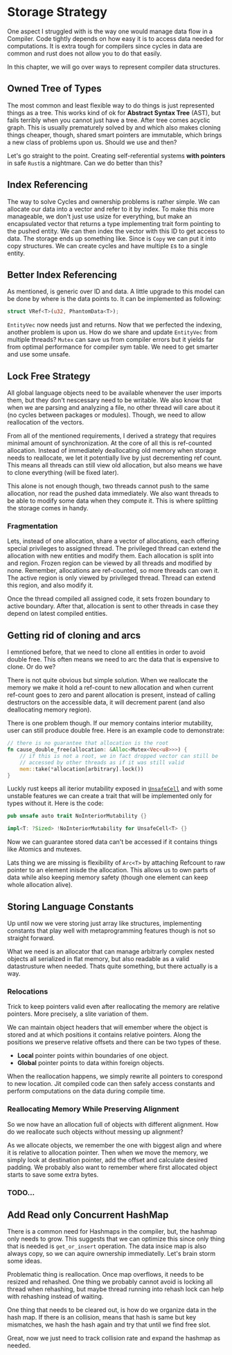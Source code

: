 # Storage Strategy

One aspect I struggled with is the way one would manage data flow in a Compiler.
Code tightly depends on how easy it is to access data needed for computations.
It is extra tough for compilers since cycles in data are common and rust does
not allow you to do that easily.

In this chapter, we will go over ways to represent compiler data structures.

## Owned Tree of Types

The most common and least flexible way to do things is just represented things as a
tree. This works kind of ok for **Abstract Syntax Tree** (AST), but fails
terribly when you cannot just have a tree. After tree comes acyclic graph.
This is usually prematurely solved by and which also makes cloning
things cheaper, though, shared smart pointers are immutable, which brings a new
class of problems upon us. Should we use and then?

Let's go straight to the point. Creating self-referential systems
**with pointers** in safe `Rust`is a nightmare. Can we do better than this?

## Index Referencing

The way to solve Cycles and ownership problems is rather simple. We can allocate
our data into a vector and refer to it by index. To make this more manageable,
we don't just use usize for everything, but make an encapsulated vector that
returns a type implementing trait form pointing to the pushed
entity. We can then index the vector with this ID to get access to data. The
storage ends up something like. Since is `Copy`
we can put it into copy structures. We can create cycles and have multiple
`E`s to a single entity.

## Better Index Referencing

As mentioned, is generic over ID and data. A little upgrade to this
model can be done by where is the data points to. It can
be implemented as following:

```rust
struct VRef<T>(u32, PhantomData<T>);
```

`EntityVec` now needs just and returns. Now that we perfected
the indexing, another problem is upon us. How do we share and update
`EntityVec` from multiple threads? `Mutex` can save us from compiler errors
but it yields far from optimal performance for compiler sym table. We need to
get smarter and use some unsafe.

## Lock Free Strategy

All global language objects need to be available whenever the user imports them,
but they don't nescessary need to be writable. We also know that when we are
parsing and analyzing a file, no other thread will care about it (no cycles
between packages or modules). Though, we need to allow reallocation of the 
vectors.

From all of the mentioned requirements, I derived a strategy that requires
minimal amount of synchronization. At the core of all this is ref-counted
allocation. Instead of immediately deallocating old memory when storage needs
to reallocate, we let it potentially live by just decrementing ref count. This
means all threads can still view old allocation, but also means we have to
clone everything (will be fixed later).

This alone is not enough though, two threads cannot push to the same
allocation, nor read the pushed data immediately. We also want threads
to be able to modify some data when they compute it. This is where splitting
the storage comes in handy.

### Fragmentation

Lets, instead of one allocation, share a vector of allocations, each offering
special privileges to assigned thread. The privileged thread can extend the
allocation with new entities and modify them. Each allocation is split
into and region. Frozen region can be viewed by all threads
and modified by none. Remember, allocations are ref-counted, so more threads
can own it. The active region is only viewed by privileged thread. Thread can
extend this region, and also modify it.

Once the thread compiled all assigned code, it sets frozen boundary to active
boundary. After that, allocation is sent to other threads in case they depend
on latest compiled entities.

## Getting rid of cloning and arcs

I emntioned before, that we need to clone all entities in order to avoid double
free. This often means we need to arc the data that is expensive to clone. Or
do we?

There is not quite obvious but simple solution. When we reallocate the memory
we make it hold a ref-count to new allocation and when current ref-count goes
to zero and parent allocation is present, instead of calling destructors on the
accessible data, it will decrement parent (and also deallocating memory
region).

There is one problem though. If our memory contains interior mutability, user
can still produce double free. Here is an example code to demonstrate:

```rust
// there is no guarantee that allocation is the root
fn cause_double_free(allocation: &Alloc<Mutex<Vec<u8>>>) {
    // if this is not a root, we in fact dropped vector can still be
    // accessed by other threads as if it was still valid
    mem::take(*allocation[arbitrary].lock())
}
```

Luckly rust keeps all iterior mutability exposed in
[`UnsafeCell`](https://doc.rust-lang.org/std/cell/struct.UnsafeCell.html)
and with some unstable features we can create a trait that will be implemented
only for types without it. Here is the code:

```rust
pub unsafe auto trait NoInteriorMutability {}

impl<T: ?Sized> !NoInteriorMutability for UnsafeCell<T> {}
```

Now we can guarantee stored data can't be accessed if it contains things
like Atomics and mutexes.

Lats thing we are missing is flexibility of `Arc<T>` by attaching Refcount
to raw pointer to an element inisde the allocation. This allows us to own
parts of data while also keeping memory safety (though one element can
keep whole allocation alive).

## Storing Language Constants

Up until now we vere storing just array like structures, implementing
constants that play well with metaprogramming features though is not so
straight forward.

What we need is an allocator that can manage arbitrarly complex nested
objects all serialized in flat memory, but also readable as a valid
datastrusture when needed. Thats quite something, but there actually is a way.

### Relocations

Trick to keep pointers valid even after reallocating the memory are relative
pointers. More precisely, a slite variation of them.

We can maintain object headers that will emember where the object is stored
and at which positions it contains relative pointers. Along the positions we
preserve relative offsets and there can be two types of these.

- **Local** pointer points within boundaries of one object.
- **Global** pointer points to data within foreign objects.

When the reallocation happens, we simply rewrite all pointers to corespond
to new location. Jit compiled code can then safely access constants and
perform computations on the data during compile time.

### Reallocating Memory While Preserving Alignment

So we now have an allocation full of objects with different alignment. How do
we reallocate such objects without messing up alignment?

As we allocate objects, we remember the one with biggest align and where it is
relative to allocation pointer. Then when we move the memory,
we simply look at destination pointer, add the offset and calculate desired
padding. We probably also want to remember where first allocated object starts
to save some extra bytes.

### TODO... 

## Add Read only Concurrent HashMap

There is a common need for Hashmaps in the compiler, but, the hashmap only
needs to grow. This suggests that we can optimize this since only thing that
is needed is `get_or_insert` operation. The data insice map is also always
copy, so we can aquire ownership immediatelly. Let's brain storm some ideas.

Problematic thing is reallocation. Once map overflows, it needs to be
resized and rehashed. One thing we probably cannot avoid
is locking all thread when rehashing, but maybe thread running into rehash
lock can help with rehashing instead of waiting.

One thing that needs to be cleared out, is how do we organize data in the
hash map. If there is an collision, means that hash is same but key
mismatches, we hash the hash again and try that until we find free slot.

Great, now we just need to track collision rate and expand the hashmap
as needed.
